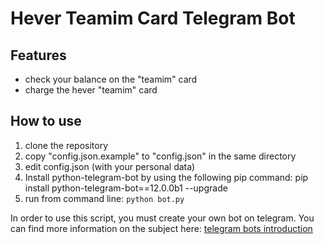 # Hever Teamim Card Telegram Bot

## Features

 - check your balance on the "teamim" card
 - charge the hever "teamim" card

## How to use
 1. clone the repository
 2. copy "config.json.example" to "config.json" in the same directory
 3. edit config.json (with your personal data)
 4. Install python-telegram-bot by using the following pip command: pip install python-telegram-bot==12.0.0b1 --upgrade
 5. run from command line: `python bot.py`

In order to use this script, you must create your own bot on telegram. You can find more information on the subject here: [telegram bots introduction](https://core.telegram.org/bots)

